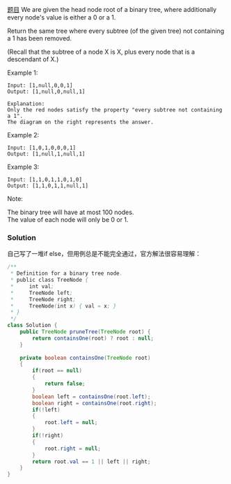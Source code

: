 [题目](https://leetcode.com/problems/binary-tree-pruning/description/)
We are given the head node root of a binary tree, where additionally every node's value is either a 0 or a 1.

Return the same tree where every subtree (of the given tree) not containing a 1 has been removed.

(Recall that the subtree of a node X is X, plus every node that is a descendant of X.)

Example 1:
```
Input: [1,null,0,0,1]
Output: [1,null,0,null,1]
 
Explanation: 
Only the red nodes satisfy the property "every subtree not containing a 1".
The diagram on the right represents the answer.
```

Example 2:
```
Input: [1,0,1,0,0,0,1]
Output: [1,null,1,null,1]
```


Example 3:
```
Input: [1,1,0,1,1,0,1,0]
Output: [1,1,0,1,1,null,1]
```


Note:

The binary tree will have at most 100 nodes. <br>
The value of each node will only be 0 or 1.

### Solution
自己写了一堆if else，但用例总是不能完全通过，官方解法很容易理解：
```java
/**
 * Definition for a binary tree node.
 * public class TreeNode {
 *     int val;
 *     TreeNode left;
 *     TreeNode right;
 *     TreeNode(int x) { val = x; }
 * }
 */
class Solution {
    public TreeNode pruneTree(TreeNode root) {
        return containsOne(root) ? root : null;
    }
    
    private boolean containsOne(TreeNode root)
    {
        if(root == null)
        {
            return false;
        }
        boolean left = containsOne(root.left);
        boolean right = containsOne(root.right);
        if(!left)
        {
            root.left = null;
        }
        if(!right)
        {
            root.right = null;
        }
        return root.val == 1 || left || right;
    }
}
```

